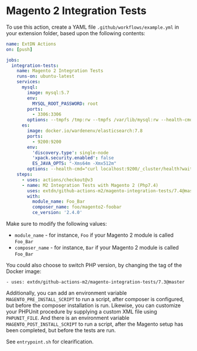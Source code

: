 # Magento 2 Integration Tests
To use this action, create a YAML file `.github/workflows/example.yml` in your extension folder, based upon the following contents:
```yaml
name: ExtDN Actions
on: [push]

jobs:
  integration-tests:
    name: Magento 2 Integration Tests
    runs-on: ubuntu-latest
    services:
      mysql:
        image: mysql:5.7
        env:
          MYSQL_ROOT_PASSWORD: root
        ports:
          - 3306:3306
        options: --tmpfs /tmp:rw --tmpfs /var/lib/mysql:rw --health-cmd="mysqladmin ping" --health-interval=10s --health-timeout=5s --health-retries=3
      es:
        image: docker.io/wardenenv/elasticsearch:7.8
        ports:
          - 9200:9200
        env:
          'discovery.type': single-node
          'xpack.security.enabled': false
          ES_JAVA_OPTS: "-Xms64m -Xmx512m"
        options: --health-cmd="curl localhost:9200/_cluster/health?wait_for_status=yellow&timeout=60s" --health-interval=10s --health-timeout=5s --health-retries=3
    steps:
      - uses: actions/checkout@v3
      - name: M2 Integration Tests with Magento 2 (Php7.4)
        uses: extdn/github-actions-m2/magento-integration-tests/7.4@master
        with:
          module_name: Foo_Bar
          composer_name: foo/magento2-foobar
          ce_version: '2.4.0'
```

Make sure to modify the following values:
- `module_name` - for instance, `Foo` if your Magento 2 module is called `Foo_Bar`
- `composer_name` - for instance, `Bar` if your Magento 2 module is called `Foo_Bar`

You could also choose to switch PHP version, by changing the tag of the Docker image:

    - uses: extdn/github-actions-m2/magento-integration-tests/7.3@master

Additionally, you can add an environment variable `MAGENTO_PRE_INSTALL_SCRIPT` to run a script, after composer is
configured, but before the composer installation is run. Likewise, you can customize your PHPUnit procedure by supplying
a custom XML file using `PHPUNIT_FILE`. And there is an environment variable `MAGENTO_POST_INSTALL_SCRIPT` to run a script, after the Magento setup has been completed, but before the tests
are run.

See `entrypoint.sh` for clearification.

